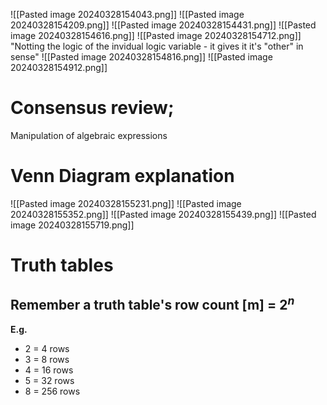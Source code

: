 ![[Pasted image 20240328154043.png]]
![[Pasted image 20240328154209.png]]
![[Pasted image 20240328154431.png]]
![[Pasted image 20240328154616.png]]
![[Pasted image 20240328154712.png]]
"Notting the logic of the invidual logic variable - it gives it it's "other" in sense"
![[Pasted image 20240328154816.png]]
![[Pasted image 20240328154912.png]]
# Consensus review;
Manipulation of algebraic expressions
# Venn Diagram explanation
![[Pasted image 20240328155231.png]]
![[Pasted image 20240328155352.png]]
![[Pasted image 20240328155439.png]]
![[Pasted image 20240328155719.png]]
# Truth tables
## Remember a truth table's row count [m] = $2^n$
**E.g.**
- 2 = 4 rows
- 3 = 8 rows
- 4 = 16 rows
- 5 = 32 rows
- 8 = 256 rows

